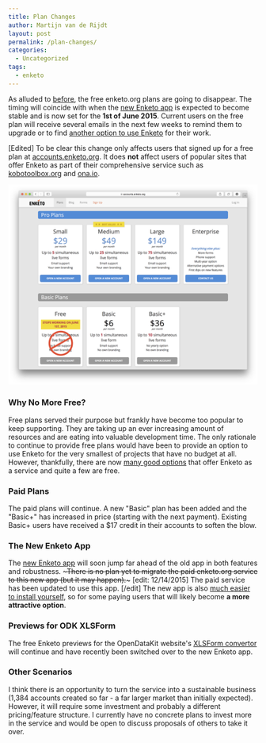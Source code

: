 ```yaml
---
title: Plan Changes
author: Martijn van de Rijdt
layout: post
permalink: /plan-changes/
categories:
  - Uncategorized
tags:
  - enketo
---
```


As alluded to [before](/now-fully-open-source), the free enketo.org plans are going to disappear. The timing will coincide with when the [new Enketo app](/enketo-express) is expected to become stable and is now set for the **1st of June 2015**. Current users on the free plan will receive several emails in the next few weeks to remind them to upgrade or to find [another option to use Enketo](https://enketo.org/#use) for their work.

[Edited] To be clear this change only affects users that signed up for a free plan at [accounts.enketo.org](https://accounts.enketo.org). It does **not** affect users of popular sites that offer Enketo as part of their comprehensive service such as [kobotoolbox.org](http://kobotoolbox.org) and [ona.io](https://ona.io).

[![Free Plans Going](../files/2015/04/free-gon-gon.png "Free Plans Going")](https://accounts.enketo.org/)

### Why No More Free?

Free plans served their purpose but frankly have become too popular to keep supporting. They are taking up an ever increasing amount of resources and are eating into valuable development time. The only rationale to continue to provide free plans would have been to provide an option to use Enketo for the very smallest of projects that have no budget at all. However, thankfully, there are now [many good options](https://enketo.org/#tools) that offer Enketo as a service and quite a few are free. 

### Paid Plans

The paid plans will continue. A new "Basic" plan has been added and the "Basic+" has increased in price (starting with the next payment). Existing Basic+ users have received a $17 credit in their accounts to soften the blow.

### The New Enketo App

The [new Enketo app](/enketo-express) will soon jump far ahead of the old app in both features and robustness. ~~~There is no plan yet to migrate the paid enketo.org service to this new app (but it may happen).~~~ [edit: 12/14/2015] The paid service has been updated to use this app. [/edit] The new app is also [much easier to install yourself](https://github.com/enketo/enketo-express#how-to-install-anywhere), so for some paying users that will likely become **a more attractive option**.

### Previews for ODK XLSForm

The free Enketo previews for the OpenDataKit website's [XLSForm convertor](http://opendatakit.org/xiframe/) will continue and have recently been switched over to the new Enketo app.

### Other Scenarios

I think there is an opportunity to turn the service into a sustainable business (1,384 accounts created so far - a far larger market than initially expected). However, it will require some investment and probably a different pricing/feature structure. I currently have no concrete plans to invest more in the service and would be open to discuss proposals of others to take it over.
